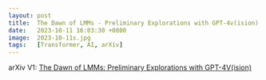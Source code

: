 ```yaml
---
layout: post
title:  The Dawn of LMMs - Preliminary Explorations with GPT-4v(ision)
date:   2023-10-11 16:03:30 +0800
image:  2023-10-11s.jpg
tags:   [Transformer, AI, arXiv]
---
```


arXiv V1: [The Dawn of LMMs: Preliminary Explorations with GPT-4V(ision)](https://arxiv.org/pdf/2309.17421.pdf)